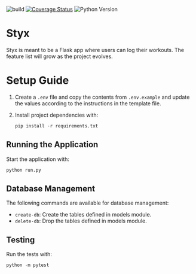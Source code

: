 ![build](https://github.com/elhusseiniali/flask-boilerplate/workflows/build/badge.svg)
[![Coverage Status](https://coveralls.io/repos/github/elhusseiniali/flask-boilerplate/badge.svg?branch=master)](https://coveralls.io/github/elhusseiniali/flask-boilerplate?branch=master)
![Python Version](https://img.shields.io/badge/python-%3E=3.13.1-blue)
# Styx
Styx is meant to be a Flask app where users can log their workouts. The feature list will grow as the project evolves.

# Setup Guide

1. Create a `.env` file and copy the contents from `.env.example` and update the values according to the instructions in the template file.

2. Install project dependencies with:
    ```python
    pip install -r requirements.txt
    ```

## Running the Application

Start the application with:
```python
python run.py
```

## Database Management

The following commands are available for database management:
- `create-db`: Create the tables defined in models module.
- `delete-db`: Drop the tables defined in models module.

## Testing

Run the tests with:
```python
python -m pytest
```
